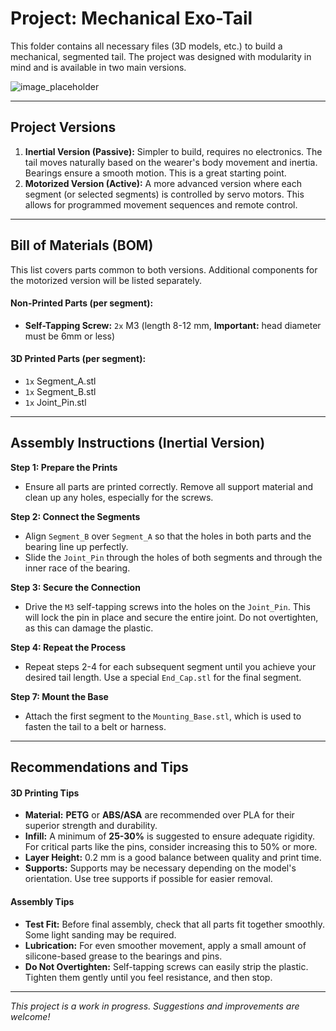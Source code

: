 # Project: Mechanical Exo-Tail

This folder contains all necessary files (3D models, etc.) to build a mechanical, segmented tail. The project was designed with modularity in mind and is available in two main versions.

![image_placeholder](https://via.placeholder.com/600x300.png?text=Insert+a+picture+of+your+project+here!)

---

## Project Versions

1.  **Inertial Version (Passive):** Simpler to build, requires no electronics. The tail moves naturally based on the wearer's body movement and inertia. Bearings ensure a smooth motion. This is a great starting point.
2.  **Motorized Version (Active):** A more advanced version where each segment (or selected segments) is controlled by servo motors. This allows for programmed movement sequences and remote control.

---

## Bill of Materials (BOM)

This list covers parts common to both versions. Additional components for the motorized version will be listed separately.

#### Non-Printed Parts (per segment):
*   **Self-Tapping Screw:** `2x` M3 (length 8-12 mm, **Important:** head diameter must be 6mm or less)

#### 3D Printed Parts (per segment):
*   `1x` Segment_A.stl
*   `1x` Segment_B.stl
*   `1x` Joint_Pin.stl

---

## Assembly Instructions (Inertial Version)

**Step 1: Prepare the Prints**
*   Ensure all parts are printed correctly. Remove all support material and clean up any holes, especially for the screws.

**Step 2: Connect the Segments**
*   Align `Segment_B` over `Segment_A` so that the holes in both parts and the bearing line up perfectly.
*   Slide the `Joint_Pin` through the holes of both segments and through the inner race of the bearing.

**Step 3: Secure the Connection**
*   Drive the `M3` self-tapping screws into the holes on the `Joint_Pin`. This will lock the pin in place and secure the entire joint. Do not overtighten, as this can damage the plastic.

**Step 4: Repeat the Process**
*   Repeat steps 2-4 for each subsequent segment until you achieve your desired tail length. Use a special `End_Cap.stl` for the final segment.

**Step 7: Mount the Base**
*   Attach the first segment to the `Mounting_Base.stl`, which is used to fasten the tail to a belt or harness.

---

## Recommendations and Tips

#### 3D Printing Tips
*   **Material:** **PETG** or **ABS/ASA** are recommended over PLA for their superior strength and durability.
*   **Infill:** A minimum of **25-30%** is suggested to ensure adequate rigidity. For critical parts like the pins, consider increasing this to 50% or more.
*   **Layer Height:** 0.2 mm is a good balance between quality and print time.
*   **Supports:** Supports may be necessary depending on the model's orientation. Use tree supports if possible for easier removal.

#### Assembly Tips
*   **Test Fit:** Before final assembly, check that all parts fit together smoothly. Some light sanding may be required.
*   **Lubrication:** For even smoother movement, apply a small amount of silicone-based grease to the bearings and pins.
*   **Do Not Overtighten:** Self-tapping screws can easily strip the plastic. Tighten them gently until you feel resistance, and then stop.

---

*This project is a work in progress. Suggestions and improvements are welcome!*
